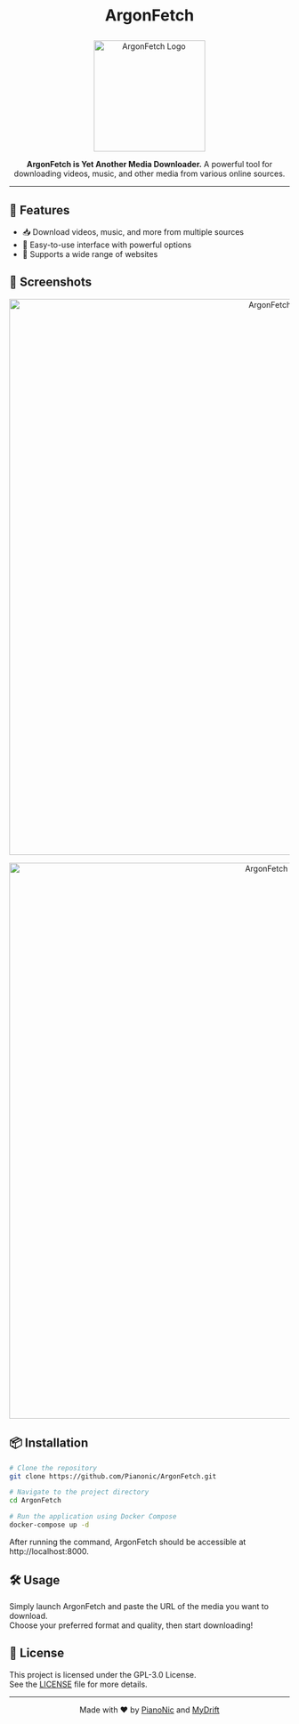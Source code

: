 # <p align="center">ArgonFetch</p>

<p align="center">
  <img src="https://github.com/user-attachments/assets/bf03eee6-0aa5-4508-8d2f-cb6fd6b1485f" width="200" alt="ArgonFetch Logo">
</p>

<p align="center">
  <strong>ArgonFetch is Yet Another Media Downloader.</strong>  
  A powerful tool for downloading videos, music, and other media from various online sources.
</p>

---

## 🚀 Features

- 📥 Download videos, music, and more from multiple sources  
- 🎯 Easy-to-use interface with powerful options  
- 🔗 Supports a wide range of websites  

## 📸 Screenshots

<p align="center">
  <img src="https://github.com/user-attachments/assets/2b081577-2c69-49d0-8329-8228eec1a9d2" width="1000" alt="ArgonFetch Screenshot">
</p>

<p align="center">
  <img src="https://github.com/user-attachments/assets/1b67e9bd-da55-40cc-941f-eeb828e874e8" width="1000" alt="ArgonFetch Screenshot 2">
</p>

## 📦 Installation

```sh
# Clone the repository
git clone https://github.com/Pianonic/ArgonFetch.git

# Navigate to the project directory
cd ArgonFetch

# Run the application using Docker Compose
docker-compose up -d
```
After running the command, ArgonFetch should be accessible at http://localhost:8000.

## 🛠️ Usage

Simply launch ArgonFetch and paste the URL of the media you want to download.  
Choose your preferred format and quality, then start downloading!

## 📜 License

This project is licensed under the GPL-3.0 License.  
See the [LICENSE](LICENSE) file for more details.

---

<p align="center">Made with ❤️ by <a href="https://github.com/Pianonic">PianoNic</a> and <a href="https://github.com/MyDrift-user">MyDrift</a></p>

